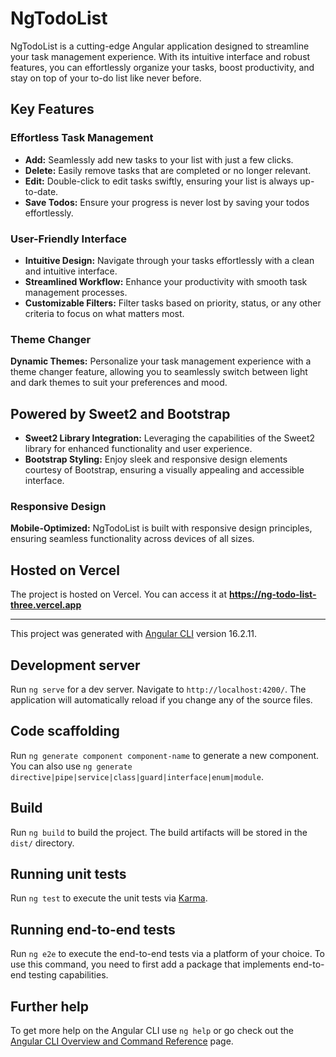 # NgTodoList

NgTodoList is a cutting-edge Angular application designed to streamline your task management experience. With its intuitive interface and robust features, you can effortlessly organize your tasks, boost productivity, and stay on top of your to-do list like never before.

## Key Features

### Effortless Task Management

- **Add:** Seamlessly add new tasks to your list with just a few clicks.
- **Delete:** Easily remove tasks that are completed or no longer relevant.
- **Edit:** Double-click to edit tasks swiftly, ensuring your list is always up-to-date.
- **Save Todos:** Ensure your progress is never lost by saving your todos effortlessly.

### User-Friendly Interface

- **Intuitive Design:** Navigate through your tasks effortlessly with a clean and intuitive interface.
- **Streamlined Workflow:** Enhance your productivity with smooth task management processes.
- **Customizable Filters:** Filter tasks based on priority, status, or any other criteria to focus on what matters most.

### Theme Changer

**Dynamic Themes:** Personalize your task management experience with a theme changer feature, allowing you to seamlessly switch between light and dark themes to suit your preferences and mood.

## Powered by Sweet2 and Bootstrap

- **Sweet2 Library Integration:** Leveraging the capabilities of the Sweet2 library for enhanced functionality and user experience.
- **Bootstrap Styling:** Enjoy sleek and responsive design elements courtesy of Bootstrap, ensuring a visually appealing and accessible interface.

### Responsive Design

**Mobile-Optimized:** NgTodoList is built with responsive design principles, ensuring seamless functionality across devices of all sizes.

## Hosted on Vercel

The project is hosted on Vercel. You can access it at
**https://ng-todo-list-three.vercel.app**

---

This project was generated with [Angular CLI](https://github.com/angular/angular-cli) version 16.2.11.

## Development server

Run `ng serve` for a dev server. Navigate to `http://localhost:4200/`. The application will automatically reload if you change any of the source files.

## Code scaffolding

Run `ng generate component component-name` to generate a new component. You can also use `ng generate directive|pipe|service|class|guard|interface|enum|module`.

## Build

Run `ng build` to build the project. The build artifacts will be stored in the `dist/` directory.

## Running unit tests

Run `ng test` to execute the unit tests via [Karma](https://karma-runner.github.io).

## Running end-to-end tests

Run `ng e2e` to execute the end-to-end tests via a platform of your choice. To use this command, you need to first add a package that implements end-to-end testing capabilities.

## Further help

To get more help on the Angular CLI use `ng help` or go check out the [Angular CLI Overview and Command Reference](https://angular.io/cli) page.
